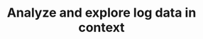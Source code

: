 ---
title: Analyze and explore log data in context
imageSrc: logs.png
imageAlt: hello
tag: logs management
theme: red
---